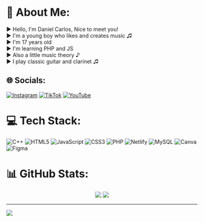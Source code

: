# 💫 About Me:
► Hello, I'm Daniel Carlos, Nice to meet you!<br>► I'm a young boy who likes and creates music ♫<br>► I'm 17 years old<br>► I'm learning PHP and JS<br>► Also a little music theory ♪<br>► I play classic guitar and clarinet ♫


## 🌐 Socials:
[![Instagram](https://img.shields.io/badge/Instagram-%23E4405F.svg?logo=Instagram&logoColor=white)](https://instagram.com/danielc.80bpm) [![TikTok](https://img.shields.io/badge/TikTok-%23000000.svg?logo=TikTok&logoColor=white)](https://tiktok.com/@danielcarlos80bpm) [![YouTube](https://img.shields.io/badge/YouTube-%23FF0000.svg?logo=YouTube&logoColor=white)](https://youtube.com/@danielc.80bpm) 

# 💻 Tech Stack:
![C++](https://img.shields.io/badge/c++-%2300599C.svg?style=for-the-badge&logo=c%2B%2B&logoColor=white) ![HTML5](https://img.shields.io/badge/html5-%23E34F26.svg?style=for-the-badge&logo=html5&logoColor=white) ![JavaScript](https://img.shields.io/badge/javascript-%23323330.svg?style=for-the-badge&logo=javascript&logoColor=%23F7DF1E) ![CSS3](https://img.shields.io/badge/css3-%231572B6.svg?style=for-the-badge&logo=css3&logoColor=white) ![PHP](https://img.shields.io/badge/php-%23777BB4.svg?style=for-the-badge&logo=php&logoColor=white) ![Netlify](https://img.shields.io/badge/netlify-%23000000.svg?style=for-the-badge&logo=netlify&logoColor=#00C7B7) ![MySQL](https://img.shields.io/badge/mysql-%2300000f.svg?style=for-the-badge&logo=mysql&logoColor=white) ![Canva](https://img.shields.io/badge/Canva-%2300C4CC.svg?style=for-the-badge&logo=Canva&logoColor=white) ![Figma](https://img.shields.io/badge/figma-%23F24E1E.svg?style=for-the-badge&logo=figma&logoColor=white)
# 📊 GitHub Stats:
<p align="center">
<img src="https://github-readme-streak-stats.herokuapp.com/?user=DanielC-007&theme=algolia&hide_border=true">
<img src="https://github-readme-stats.vercel.app/api/top-langs/?username=DanielC-007&theme=algolia&hide_border=true&include_all_commits=true&count_private=true&layout=compact">
</p>

---
[![](https://visitcount.itsvg.in/api?id=DanielC-007&icon=1&color=11)](https://visitcount.itsvg.in)
